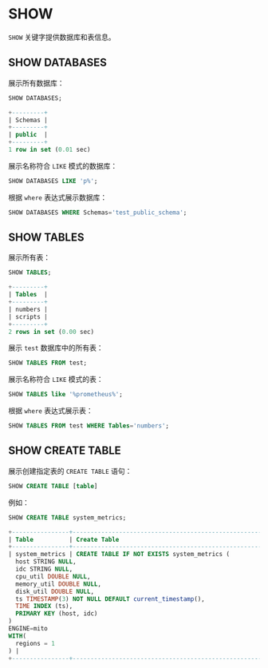 # SHOW

`SHOW` 关键字提供数据库和表信息。

## SHOW DATABASES

展示所有数据库：

```sql
SHOW DATABASES;
```

```sql
+---------+
| Schemas |
+---------+
| public  |
+---------+
1 row in set (0.01 sec)
```

展示名称符合 `LIKE` 模式的数据库：

```sql
SHOW DATABASES LIKE 'p%';
```
根据 `where` 表达式展示数据库：
```sql
SHOW DATABASES WHERE Schemas='test_public_schema';
```

## SHOW TABLES 

展示所有表：
```sql
SHOW TABLES;
```
```sql
+---------+
| Tables  |
+---------+
| numbers |
| scripts |
+---------+
2 rows in set (0.00 sec)
```

展示 `test` 数据库中的所有表：
```sql
SHOW TABLES FROM test;
```

展示名称符合 `LIKE` 模式的表：

```sql
SHOW TABLES like '%prometheus%';
```
根据 `where` 表达式展示表：
```sql
SHOW TABLES FROM test WHERE Tables='numbers';
```

## SHOW CREATE TABLE

展示创建指定表的 `CREATE TABLE` 语句：

```sql
SHOW CREATE TABLE [table]
```

例如：

```sql
SHOW CREATE TABLE system_metrics;
```

```sql
+----------------+---------------------------------------------------------------------------------------------------------------------------------------------------------------------------------------------------------------------------------------------------------------------------------------------------------+
| Table          | Create Table                                                                                                                                                                                                                                                                                            |
+----------------+---------------------------------------------------------------------------------------------------------------------------------------------------------------------------------------------------------------------------------------------------------------------------------------------------------+
| system_metrics | CREATE TABLE IF NOT EXISTS system_metrics (
  host STRING NULL,
  idc STRING NULL,
  cpu_util DOUBLE NULL,
  memory_util DOUBLE NULL,
  disk_util DOUBLE NULL,
  ts TIMESTAMP(3) NOT NULL DEFAULT current_timestamp(),
  TIME INDEX (ts),
  PRIMARY KEY (host, idc)
)
ENGINE=mito
WITH(
  regions = 1
) |
+----------------+---------------------------------------------------------------------------------------------------------------------------------------------------------------------------------------------------------------------------------------------------------------------------------------------------------+
```
